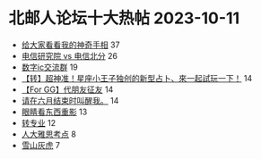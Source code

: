 # 北邮人论坛十大热帖 2023-10-11

- [给大家看看我的神奇手相](https://bbs.byr.cn/article/Picture/3351779) 37
- [电信研究院 vs 电信北分](https://bbs.byr.cn/article/Job/2196904) 26
- [数字ic交流群](https://bbs.byr.cn/article/Circuit/27512) 19
- [【转】超神准！星座小王子独创的新型占卜、來一起試玩一下！](https://bbs.byr.cn/article/Constellations/326533) 14
- [【For GG】代朋友征友](https://bbs.byr.cn/article/Friends/2046034) 14
- [请在六月结束时叫醒我。](https://bbs.byr.cn/article/Photo/276656) 14
- [眼睛看东西重影](https://bbs.byr.cn/article/Health/231433) 13
- [转专业](https://bbs.byr.cn/article/Talking/6402399) 12
- [人大雅思考点](https://bbs.byr.cn/article/GoAbroad/394555) 8
- [雪山灰虎](https://bbs.byr.cn/article/AimGraduate/1227093) 7


